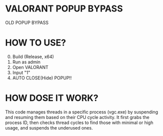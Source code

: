 # VALORANT POPUP BYPASS
OLD POPUP BYPASS

# HOW TO USE?
0. Build (Release, x64)
1. Run as admin
2. Open VALORANT
3. Input "1"
4. AUTO CLOSE(Hide) POPUP!!

# HOW DOSE IT WORK?
This code manages threads in a specific process (vgc.exe) by suspending and resuming them based on their CPU cycle activity. It first grabs the process ID, then checks thread cycles to find those with minimal or high usage, and suspends the underused ones.

